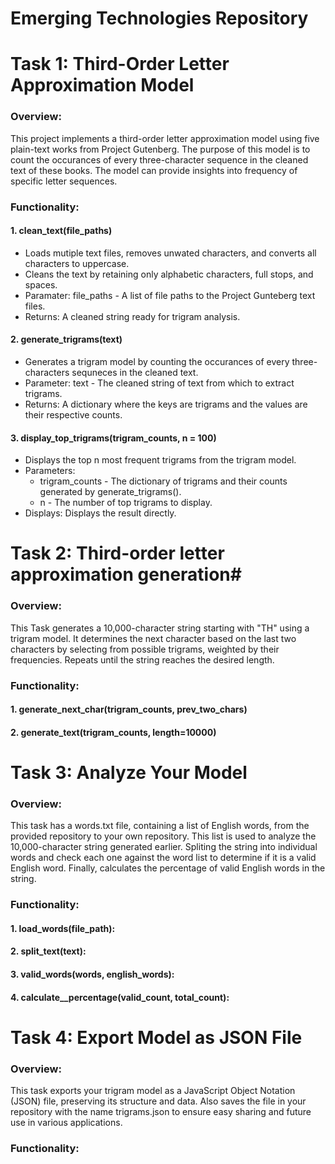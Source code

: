 # Emerging Technologies Repository

# Task 1: Third-Order Letter Approximation Model

### Overview:
This project implements a third-order letter approximation model using five plain-text works from Project Gutenberg. 
The purpose of this model is to count the occurances of every three-character sequence in the cleaned text of these books.
The model can provide insights into frequency of specific letter sequences. 

### Functionality:
#### 1. clean_text(file_paths)
   - Loads mutiple text files, removes unwated characters, and converts all characters to uppercase.
   - Cleans the text by retaining only alphabetic characters, full stops, and spaces.
   - Paramater: file_paths - A list of file paths to the Project Gunteberg text files.
   - Returns: A cleaned string ready for trigram analysis.
  
#### 2. generate_trigrams(text)
   - Generates a trigram model by counting the occurances of every three-characters sequneces in the cleaned text.
   - Parameter: text - The cleaned string of text from which to extract trigrams.
   - Returns: A dictionary where the keys are trigrams and the values are their respective counts.
  
#### 3. display_top_trigrams(trigram_counts, n = 100)
   - Displays the top n most frequent trigrams from the trigram model.
   - Parameters:
     - trigram_counts - The dictionary of trigrams and their counts generated by generate_trigrams().
     - n - The number of top trigrams to display.
   - Displays: Displays the result directly.

# Task 2: Third-order letter approximation generation#

### Overview:
This Task generates a 10,000-character string starting with "TH" using a trigram model. 
It determines the next character based on the last two characters by selecting from possible trigrams, weighted by their frequencies. 
Repeats until the string reaches the desired length.

### Functionality:
#### 1. generate_next_char(trigram_counts, prev_two_chars)

#### 2. generate_text(trigram_counts, length=10000)


# Task 3: Analyze Your Model

### Overview:
This task has a words.txt file, containing a list of English words, from the provided repository to your own repository. 
This list is used to analyze the 10,000-character string generated earlier. 
Spliting the string into individual words and check each one against the word list to determine if it is a valid English word. 
Finally, calculates the percentage of valid English words in the string.

### Functionality:
#### 1. load_words(file_path):

#### 2. split_text(text):

#### 3. valid_words(words, english_words):

#### 4. calculate__percentage(valid_count, total_count):


# Task 4: Export Model as JSON File
### Overview:
This task exports your trigram model as a JavaScript Object Notation (JSON) file, preserving its structure and data. 
Also saves the file in your repository with the name trigrams.json to ensure easy sharing and future use in various applications.

### Functionality:

